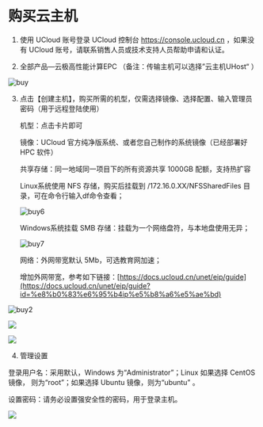 # 购买云主机 #

1. 使用 UCloud 账号登录 UCloud 控制台 https://console.ucloud.cn ，如果没有 UCloud 账号，请联系销售人员或技术支持人员帮助申请和认证。

2. 全部产品—云极高性能计算EPC （备注：传输主机可以选择”云主机UHost“ ）

![buy](../../epc/images/buy.png)                                                                                                                 

3. 点击【创建主机】，购买所需的机型，仅需选择镜像、选择配置、输入管理员密码（用于远程登陆使用）

   机型：点击卡片即可

   镜像：UCloud 官方纯净版系统、或者您自己制作的系统镜像（已经部署好 HPC 软件）

   共享存储：同一地域同一项目下的所有资源共享 1000GB 配额，支持热扩容

   Linux系统使用 NFS 存储，购买后挂载到 /172.16.0.XX/NFSSharedFiles 目录，可在命令行输入df命令查看；

   ![buy6](../../epc/images/buy6.png)
   
   Windows系统挂载 SMB 存储：挂载为一个网络盘符，与本地盘使用无异；
   
   ![buy7](../../epc/images/buy7.png)
   
   网络：外网带宽默认 5Mb，可选教育网加速；
   
   增加外网带宽，参考如下链接：[https://docs.ucloud.cn/unet/eip/guide](https://docs.ucloud.cn/unet/eip/guide?id=%e8%b0%83%e6%95%b4ip%e5%b8%a6%e5%ae%bd)

![buy2](../../epc/images/buy2.png)

![](../../epc/images/buy3.png)

![](../../epc/images/buy4.png)

4. 管理设置                                                             

登录用户名：采用默认，Windows 为“Administrator”；Linux 如果选择 CentOS 镜像， 则为“root”；如果选择 Ubuntu 镜像，则为“ubuntu” 。

设置密码：请务必设置强安全性的密码，用于登录主机。

![](../../epc/images/buy5.png)

